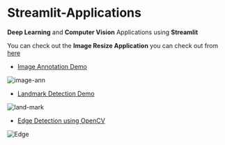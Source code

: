 # Streamlit-Applications
 **Deep Learning** and **Computer Vision** Applications using **Streamlit**
 
 You can check out the  **Image Resize Application** you can check out from [here](https://share.streamlit.io/pavankunchala/image-resizing-streamlit/main/imageResize.py)
 
 
 * [Image Annotation Demo](https://github.com/Pavankunchala/Streamlit-Applications/blob/master/Image-Annotation-Application/image-annotation-app.py)

![image-ann](https://github.com/Pavankunchala/Streamlit-Applications/blob/master/Image-Annotation-Application/Annotations.gif)

* [Landmark Detection Demo](https://github.com/Pavankunchala/Streamlit-Applications/blob/master/Landmark-application/landmark-app.py)

![land-mark](https://github.com/Pavankunchala/Streamlit-Applications/blob/master/landmark-app.gif)

* [Edge Detection using OpenCV](https://github.com/Pavankunchala/Streamlit-Applications/blob/master/Edge-Detection-App/canny-edge-app.py)

![Edge](https://github.com/Pavankunchala/Streamlit-Applications/blob/master/Edge-Detection-App/edge-detection.gif)
